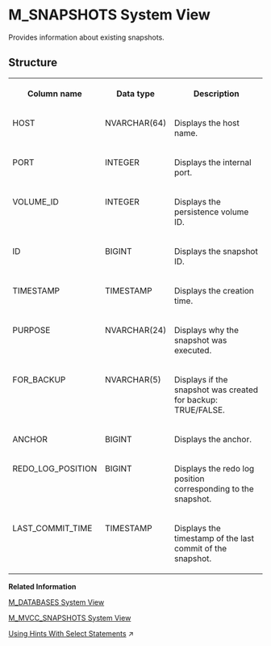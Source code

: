<!-- loio20c5439d75191014b9d0b604a95fb63e -->

# M\_SNAPSHOTS System View

Provides information about existing snapshots.



<a name="loio20c5439d75191014b9d0b604a95fb63e___m__s_n_a_p_s_h_o_t_s_1struct_M_SNAPSHOTS"/>

## Structure


<table>
<tr>
<th valign="top">

Column name

</th>
<th valign="top">

Data type

</th>
<th valign="top">

Description

</th>
</tr>
<tr>
<td valign="top">

HOST

</td>
<td valign="top">

NVARCHAR\(64\)

</td>
<td valign="top">

Displays the host name.

</td>
</tr>
<tr>
<td valign="top">

PORT

</td>
<td valign="top">

INTEGER

</td>
<td valign="top">

Displays the internal port.

</td>
</tr>
<tr>
<td valign="top">

VOLUME\_ID

</td>
<td valign="top">

INTEGER

</td>
<td valign="top">

Displays the persistence volume ID.

</td>
</tr>
<tr>
<td valign="top">

ID

</td>
<td valign="top">

BIGINT

</td>
<td valign="top">

Displays the snapshot ID.

</td>
</tr>
<tr>
<td valign="top">

TIMESTAMP

</td>
<td valign="top">

TIMESTAMP

</td>
<td valign="top">

Displays the creation time.

</td>
</tr>
<tr>
<td valign="top">

PURPOSE

</td>
<td valign="top">

NVARCHAR\(24\)

</td>
<td valign="top">

Displays why the snapshot was executed.

</td>
</tr>
<tr>
<td valign="top">

FOR\_BACKUP

</td>
<td valign="top">

NVARCHAR\(5\)

</td>
<td valign="top">

Displays if the snapshot was created for backup: TRUE/FALSE.

</td>
</tr>
<tr>
<td valign="top">

ANCHOR

</td>
<td valign="top">

BIGINT

</td>
<td valign="top">

Displays the anchor.

</td>
</tr>
<tr>
<td valign="top">

REDO\_LOG\_POSITION

</td>
<td valign="top">

BIGINT

</td>
<td valign="top">

Displays the redo log position corresponding to the snapshot.

</td>
</tr>
<tr>
<td valign="top">

LAST\_COMMIT\_TIME

</td>
<td valign="top">

TIMESTAMP

</td>
<td valign="top">

Displays the timestamp of the last commit of the snapshot.

</td>
</tr>
</table>

**Related Information**  


[M\_DATABASES System View](m-databases-system-view-dbbdc0d.md "Provides information about all databases in the system. The full content of this view is only accessible from the system database.")

[M\_MVCC\_SNAPSHOTS System View](m-mvcc-snapshots-system-view-b41f6b2.md "Provides detailed snapshot information of the Multiversion Concurrency Control (MVCC) manager.")

[Using Hints With Select Statements](https://help.sap.com/viewer/f9c5015e72e04fffa14d7d4f7267d897/2024_1_QRC/en-US/556a518b49f84d8db770cbd068b94b65.html "In some cases hints can be appended to select statements to determine how the statement is executed. This may be used, for example, to improve performance or to route a query to a specific data source.") :arrow_upper_right:

